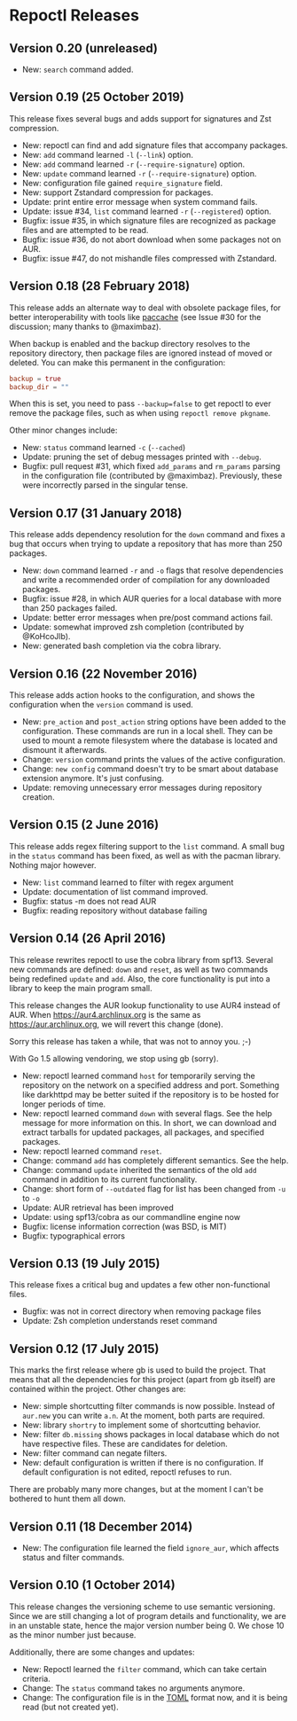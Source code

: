 Repoctl Releases
================

## Version 0.20 (unreleased)

- New: `search` command added.

## Version 0.19 (25 October 2019)
This release fixes several bugs and adds support for signatures and Zst
compression.

- New: repoctl can find and add signature files that accompany packages.
- New: `add` command learned `-l` (`--link`) option.
- New: `add` command learned `-r` (`--require-signature`) option.
- New: `update` command learned `-r` (`--require-signature`) option.
- New: configuration file gained `require_signature` field.
- New: support Zstandard compression for packages.
- Update: print entire error message when system command fails.
- Update: issue #34, `list` command learned `-r` (`--registered`) option.
- Bugfix: issue #35, in which signature files are recognized as package
  files and are attempted to be read.
- Bugfix: issue #36, do not abort download when some packages not on AUR.
- Bugfix: issue #47, do not mishandle files compressed with Zstandard.

## Version 0.18 (28 February 2018)
This release adds an alternate way to deal with obsolete package files, for
better interoperability with tools like [paccache](https://wiki.archlinux.org/index.php/pacman)
(see Issue #30 for the discussion; many thanks to @maximbaz).

When backup is enabled and the backup directory resolves to the repository
directory, then package files are ignored instead of moved or deleted.
You can make this permanent in the configuration:
```toml
backup = true
backup_dir = ""
```
When this is set, you need to pass `--backup=false` to get repoctl to ever
remove the package files, such as when using `repoctl remove pkgname`.

Other minor changes include:

  - New: `status` command learned `-c` (`--cached`)
  - Update: pruning the set of debug messages printed with `--debug`.
  - Bugfix: pull request #31, which fixed `add_params` and `rm_params` parsing
    in the configuration file (contributed by @maximbaz).
    Previously, these were incorrectly parsed in the singular tense.

## Version 0.17 (31 January 2018)
This release adds dependency resolution for the `down` command
and fixes a bug that occurs when trying to update a repository that
has more than 250 packages.

  - New: `down` command learned `-r` and `-o` flags that resolve dependencies
    and write a recommended order of compilation for any downloaded packages.
  - Bugfix: issue #28, in which AUR queries for a local database with more
    than 250 packages failed.
  - Update: better error messages when pre/post command actions fail.
  - Update: somewhat improved zsh completion (contributed by @KoHcoJlb).
  - New: generated bash completion via the cobra library.

## Version 0.16 (22 November 2016)
This release adds action hooks to the configuration, and shows the configuration
when the `version` command is used.

  - New: `pre_action` and `post_action` string options have been added to the
    configuration. These commands are run in a local shell. They can be used
    to mount a remote filesystem where the database is located and dismount
    it afterwards.
  - Change: `version` command prints the values of the active configuration.
  - Change: `new config` command doesn't try to be smart about database
    extension anymore. It's just confusing.
  - Update: removing unnecessary error messages during repository creation.

## Version 0.15 (2 June 2016)
This release adds regex filtering support to the `list` command. A small
bug in the `status` command has been fixed, as well as with the pacman library.
Nothing major however.

  - New: `list` command learned to filter with regex argument
  - Update: documentation of list command improved.
  - Bugfix: status -m does not read AUR
  - Bugfix: reading repository without database failing

## Version 0.14 (26 April 2016)
This release rewrites repoctl to use the cobra library from spf13. Several
new commands are defined: `down` and `reset`, as well as two commands being
redefined `update` and `add`. Also, the core functionality is put into a
library to keep the main program small.

This release changes the AUR lookup functionality to use AUR4 instead of AUR.
When https://aur4.archlinux.org is the same as https://aur.archlinux.org, we
will revert this change (done).

Sorry this release has taken a while, that was not to annoy you. ;-)

With Go 1.5 allowing vendoring, we stop using gb (sorry).

  - New: repoctl learned command `host` for temporarily serving the repository
    on the network on a specified address and port. Something like darkhttpd may
    be better suited if the repository is to be hosted for longer periods of
    time.
  - New: repoctl learned command `down` with several flags. See the help
    message for more information on this. In short, we can download and extract
    tarballs for updated packages, all packages, and specified packages.
  - New: repoctl learned command `reset`.
  - Change: command `add` has completely different semantics. See the help.
  - Change: command `update` inherited the semantics of the old `add` command
    in addition to its current functionality.
  - Change: short form of `--outdated` flag for list has been changed from
    `-u` to `-o`
  - Update: AUR retrieval has been improved
  - Update: using spf13/cobra as our commandline engine now
  - Bugfix: license information correction (was BSD, is MIT)
  - Bugfix: typographical errors

## Version 0.13 (19 July 2015)
This release fixes a critical bug and updates a few other non-functional
files.

  - Bugfix: was not in correct directory when removing package files
  - Update: Zsh completion understands reset command

## Version 0.12 (17 July 2015)
This marks the first release where gb is used to build the project. That means
that all the dependencies for this project (apart from gb itself) are contained
within the project. Other changes are:

  - New: simple shortcutting filter commands is now possible. Instead of
    `aur.new` you can write `a.n`. At the moment, both parts are required.
  - New: library `shortry` to implement some of shortcutting behavior.
  - New: filter `db.missing` shows packages in local database which do not have
    respective files. These are candidates for deletion.
  - New: filter command can negate filters.
  - New: default configuration is written if there is no configuration. If
    default configuration is not edited, repoctl refuses to run.

There are probably many more changes, but at the moment I can't be bothered to
hunt them all down.

## Version 0.11 (18 December 2014)

  - New: The configuration file learned the field `ignore_aur`, which affects
    status and filter commands.

## Version 0.10 (1 October 2014)
This release changes the versioning scheme to use semantic versioning. Since
we are still changing a lot of program details and functionality, we are in
an unstable state, hence the major version number being 0. We chose 10 as
the minor number just because.

Additionally, there are some changes and updates:

  - New: Repoctl learned the `filter` command, which can take certain criteria.
  - Change: The `status` command takes no arguments anymore.
  - Change: The configuration file is in the [TOML](https://github.com/toml-lang/toml)
    format now, and it is being read (but not created yet).
